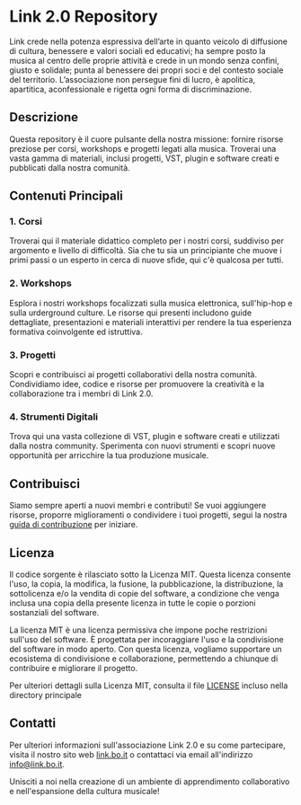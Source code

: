 # Link 2.0 Repository

Link crede nella potenza espressiva dell’arte in quanto veicolo di diffusione di cultura, benessere e valori sociali ed educativi; ha sempre posto la musica al centro delle proprie attività e crede in un mondo senza confini, giusto e solidale; punta al benessere dei propri soci e del contesto sociale del territorio. L’associazione non persegue fini di lucro, è apolitica, apartitica, aconfessionale e rigetta ogni forma di discriminazione.

## Descrizione

Questa repository è il cuore pulsante della nostra missione: fornire risorse preziose per corsi, workshops e progetti legati alla musica. Troverai una vasta gamma di materiali, inclusi progetti, VST, plugin e software creati e pubblicati dalla nostra comunità.

## Contenuti Principali

### 1. Corsi
Troverai qui il materiale didattico completo per i nostri corsi, suddiviso per argomento e livello di difficoltà. Sia che tu sia un principiante che muove i primi passi o un esperto in cerca di nuove sfide, qui c'è qualcosa per tutti.

### 2. Workshops
Esplora i nostri workshops focalizzati sulla musica elettronica, sull'hip-hop e sulla urderground culture. Le risorse qui presenti includono guide dettagliate, presentazioni e materiali interattivi per rendere la tua esperienza formativa coinvolgente ed istruttiva.

### 3. Progetti
Scopri e contribuisci ai progetti collaborativi della nostra comunità. Condividiamo idee, codice e risorse per promuovere la creatività e la collaborazione tra i membri di Link 2.0.

### 4. Strumenti Digitali
Trova qui una vasta collezione di VST, plugin e software creati e utilizzati dalla nostra community. Sperimenta con nuovi strumenti e scopri nuove opportunità per arricchire la tua produzione musicale.

## Contribuisci

Siamo sempre aperti a nuovi membri e contributi! Se vuoi aggiungere risorse, proporre miglioramenti o condividere i tuoi progetti, segui la nostra [guida di contribuzione](CONTRIBUTING.md) per iniziare.

## Licenza
Il codice sorgente è rilasciato sotto la Licenza MIT. Questa licenza consente l'uso, la copia, la modifica, la fusione, la pubblicazione, la distribuzione, la sottolicenza e/o la vendita di copie del software, a condizione che venga inclusa una copia della presente licenza in tutte le copie o porzioni sostanziali del software.

La licenza MIT è una licenza permissiva che impone poche restrizioni sull'uso del software. È progettata per incoraggiare l'uso e la condivisione del software in modo aperto. Con questa licenza, vogliamo supportare un ecosistema di condivisione e collaborazione, permettendo a chiunque di contribuire e migliorare il progetto.

Per ulteriori dettagli sulla Licenza MIT, consulta il file [LICENSE](LICENSE) incluso nella directory principale

## Contatti

Per ulteriori informazioni sull'associazione Link 2.0 e su come partecipare, visita il nostro sito web [link.bo.it](https://www.link.bo.it) o contattaci via email all'indirizzo [info@link.bo.it](mailto:info@link.bo.it).

Unisciti a noi nella creazione di un ambiente di apprendimento collaborativo e nell'espansione della cultura musicale!
